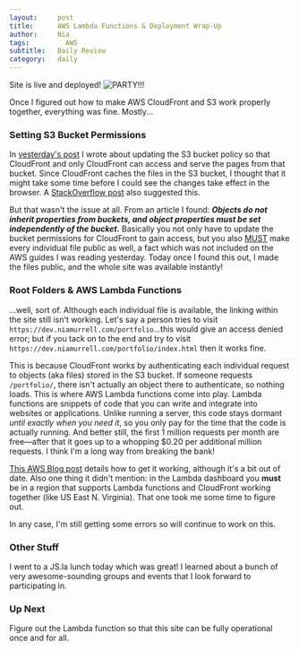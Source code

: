 ```yaml
---
layout:     post
title:      AWS Lambda Functions & Deployment Wrap-Up
author:     Nia
tags: 		  AWS
subtitle:  	Daily Review
category:   daily
---
```


Site is live and deployed!
![PARTY!!!](http://emojis.slackmojis.com/emojis/images/1471045841/799/dancing.gif?1471045841)

Once I figured out how to make AWS CloudFront and S3 work properly together, everything was fine. Mostly...

### Setting S3 Bucket Permissions

In [yesterday's post](https://niamurrell.github.io/daily/2018/01/01/deploying-new-blog-site/) I wrote about updating the S3 bucket policy so that CloudFront and only CloudFront can access and serve the pages from that bucket. Since CloudFront caches the files in the S3 bucket, I thought that it might take some time before I could see the changes take effect in the browser. A [StackOverflow post](https://stackoverflow.com/questions/42251745/aws-cloudfront-access-denied-to-s3-bucket) also suggested this.

But that wasn't the issue at all. From an article I found: ***Objects do not inherit properties from buckets, and object properties must be set independently of the bucket.*** Basically you not only have to update the bucket permissions for CloudFront to gain access, but you also [MUST](https://docs.aws.amazon.com/AmazonCloudFront/latest/DeveloperGuide/GettingStarted.html#GettingStartedUploadContent) make every individual file public as well, a fact which was not included on the AWS guides I was reading yesterday. Today once I found this out, I made the files public, and the whole site was available instantly!

### Root Folders & AWS Lambda Functions

...well, sort of. Although each individual file is available, the linking within the site still isn't working. Let's say a person tries to visit `https://dev.niamurrell.com/portfolio`...this would give an access denied error; but if you tack on to the end and try to visit `https://dev.niamurrell.com/portfolio/index.html` then it works fine.

This is because CloudFront works by authenticating each individual request to objects (aka files) stored in the S3 bucket. If someone requests `/portfolio/`, there isn't actually an object there to authenticate, so nothing loads.  This is where AWS Lambda functions come into play. Lambda functions are snippets of code that you can write and integrate into websites or applications. Unlike running a server, this code stays dormant *until exactly when you need it*, so you only pay for the time that the code is actually running. And better still, the first 1 million requests per month are free—after that it goes up to a whopping $0.20 per additional million requests. I think I'm a long way from breaking the bank!

[This AWS Blog post](https://aws.amazon.com/blogs/compute/implementing-default-directory-indexes-in-amazon-s3-backed-amazon-cloudfront-origins-using-lambdaedge/) details how to get it working, although it's a bit out of date. Also one thing it didn't mention: in the Lambda dashboard you **must** be in a region that supports Lambda functions and CloudFront working together (like US East N. Virginia). That one took me some time to figure out.

In any case, I'm still getting some errors so will continue to work on this.

### Other Stuff

I went to a JS.la lunch today which was great! I learned about a bunch of very awesome-sounding groups and events that I look forward to participating in.

### Up Next

Figure out the Lambda function so that this site can be fully operational once and for all.
